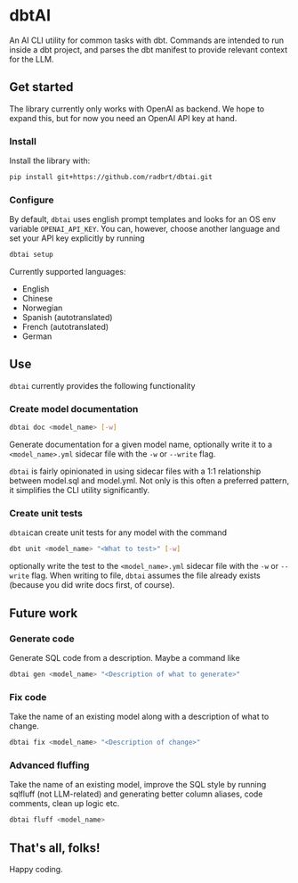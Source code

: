 # dbtAI

An AI CLI utility for common tasks with dbt. Commands are intended to run inside a dbt project, and parses the dbt manifest to provide relevant context for the LLM.

## Get started

The library currently only works with OpenAI as backend. We hope to expand this, but for now you need an OpenAI API key at hand.

### Install
Install the library with:

```bash
pip install git+https://github.com/radbrt/dbtai.git
```

### Configure

By default, `dbtai` uses english prompt templates and looks for an OS env variable `OPENAI_API_KEY`. You can, however, choose another language and set your API key explicitly by running

```bash
dbtai setup
```

Currently supported languages:
- English
- Chinese
- Norwegian
- Spanish (autotranslated)
- French (autotranslated)
- German


## Use

`dbtai` currently provides the following functionality

### Create model documentation

```bash
dbtai doc <model_name> [-w]
```

Generate documentation for a given model name, optionally write it to a `<model_name>.yml` sidecar file with the `-w` or `--write` flag.

`dbtai` is fairly opinionated in using sidecar files with a 1:1 relationship between model.sql and model.yml. Not only is this often a preferred pattern, it simplifies the CLI utility significantly.

### Create unit tests

`dbtai`can create unit tests for any model with the command 

```bash
dbt unit <model_name> "<What to test>" [-w]
```

optionally write the test to the `<model_name>.yml` sidecar file with the `-w` or `--write` flag. When writing to file, `dbtai` assumes the file already exists (because you did write docs first, of course).


## Future work

### Generate code

Generate SQL code from a description. Maybe a command like

```bash
dbtai gen <model_name> "<Description of what to generate>"
```

### Fix code

Take the name of an existing model along with a description of what to change.

```bash
dbtai fix <model_name> "<Description of change>"
```

### Advanced fluffing

Take the name of an existing model, improve the SQL style by running sqlfluff (not LLM-related) and generating better column aliases, code comments, clean up logic etc.

```bash
dbtai fluff <model_name>
```


## That's all, folks!

Happy coding.